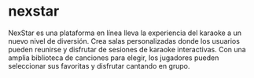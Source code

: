 # nexstar
NexStar es una plataforma en línea lleva la experiencia del karaoke a un nuevo nivel de diversión. Crea salas personalizadas donde los usuarios pueden reunirse y disfrutar de sesiones de karaoke interactivas. Con una amplia biblioteca de canciones para elegir, los jugadores pueden seleccionar sus favoritas y disfrutar cantando en grupo.
